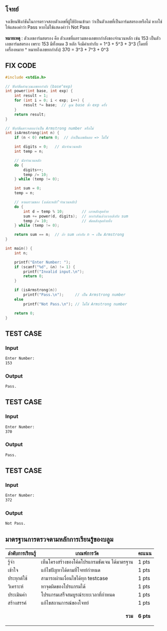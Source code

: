 ## โจทย์
จงเขียนฟังก์ชันในการตรวจสอบตัวเลขที่ผู้ใช้ป้อนเข้ามา ว่าเป็นตัวเลขที่เป็นอาร์มสตรองหรือไม่ หากใช่ให้แสดงคำว่า Pass หากไม่ใช่แสดงคำว่า Not Pass
<br /><br />**หมายเหตุ** : ตัวเลขอาร์มสตรอง คือ ตัวเลขที่ผลรวมของเลขยกกำลังของจำนวนหลัก เช่น
153 เป็นตัวเลขอาร์มสตรอง เพราะ 153 มีทั้งหมด 3 หลัก จึงมีค่าเท่ากับ = 1^3 +  5^3 +  3^3 (โดยที่เครื่องหมาย ^ หมายถึงเลขยกกำลัง)
370 = 3^3 + 7^3 + 0^3

## FIX CODE
```c++
#include <stdio.h>

// ฟังก์ชันคำนวณเลขยกกำลัง (base^exp)
int power(int base, int exp) {
    int result = 1;
    for (int i = 0; i < exp; i++) {
        result *= base;  // คูณ base ซ้ำ exp ครั้ง
    }
    return result;
}

// ฟังก์ชันตรวจสอบว่าเป็น Armstrong number หรือไม่
int isArmstrong(int n) {
    if (n < 0) return 0;  // ถ้าเป็นเลขติดลบ => ไม่ใช่

    int digits = 0;   // นับจำนวนหลัก
    int temp = n;

    // นับจำนวนหลัก
    do {
        digits++;
        temp /= 10;
    } while (temp != 0);

    int sum = 0;
    temp = n;

    // หาผลรวมของ (แต่ละหลัก^จำนวนหลัก)
    do {
        int d = temp % 10;        // เอาหลักสุดท้าย
        sum += power(d, digits);  // ยกกำลังแล้วบวกเข้ากับ sum
        temp /= 10;               // ตัดหลักสุดท้ายทิ้ง
    } while (temp != 0);

    return sum == n;  // ถ้า sum เท่ากับ n → เป็น Armstrong
}

int main() {
    int n;

    printf("Enter Number: ");
    if (scanf("%d", &n) != 1) {
        printf("Invalid input.\n");
        return 0;
    }

    if (isArmstrong(n))
        printf("Pass.\n");     // เป็น Armstrong number
    else
        printf("Not Pass.\n"); // ไม่ใช่ Armstrong number

    return 0;
}


```

## TEST CASE
### Input
```bash
Enter Number:
153
```
### Output
```bash
Pass.
```

## TEST CASE
### Input
```bash
Enter Number:
370
```
### Output
```bash
Pass.
```

## TEST CASE
### Input
```bash
Enter Number:
372
```
### Output
```bash
Not Pass.
```

## มาตรฐานการตรวจตามหลักการเรียนรู้ของบลูม
| ลำดับการเรียนรู้ | เกณฑ์การวัด | คะแนน |
| -------- | -------- | -------- |
| รู้จำ | เห็นโครงสร้างของโค้ดโปรแกรมชัดเจน ได้มาตรฐาน | 1 pts |
| เข้าใจ | แก้ไขปัญหาได้ตามที่โจทย์กำหนด | 1 pts |
| ประยุกต์ใช้ | สามารถผ่านเงื่อนไขได้ทุก testcase | 1 pts |
| วิเคราะห์ | หาจุดผิดของโปรแกรมได้ | 1 pts |
| ประเมินค่า | โปรแกรมเสร็จสมบูรณ์ระยะเวลาที่กำหนด | 1 pts |
| สร้างสรรค์ | แก้ไขสถานการณ์ของโจทย์ | 1 pts |
||<p style='text-align: right !important;'>**รวม**</p>|**6 pts**|
